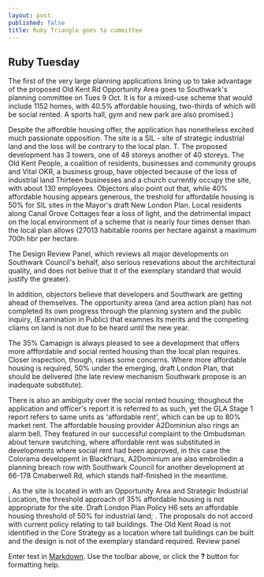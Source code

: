 ```yaml
---
layout: post
published: false
title: Ruby Triangle goes to committee
---
```

## Ruby Tuesday

The first of the very large planning applications lining up to take advantage of the proposed Old Kent Rd Opportunity Area goes to Southwark's planning committee on Tues 9 Oct.  It is for a mixed-use scheme that would include 1152 homes, with 40.5% affordable housing, two-thirds of which will be social rented.  A sports hall, gym and new park are also promised.)

Despite the affordble housing offer, the application has nonetheless excited much passionate opposition.  The site is a SIL - site of strategic industrial land and the loss will be contrary to the local plan.  T.  The proposed development has 3 towers, one of 48 storeys another of 40 storeys.  The Old Kent People, a coalition of residents, businesses and community groups and Vital OKR, a business group, have objected because of the loss of industrial land   Thirteen businesses and a church currently occupy the site, with about 130 employees.  Objectors also point out that, while 40% affordable housing appears generous, the treshold for affordable housing is 50% for SIL sites in the Mayor's draft New London Plan.  Local residents along Canal Grove Cottages fear a loss of light, and the detrimental impact on the local environment of a scheme that is nearly four times denser than the local plan allows (27013 habitable rooms per hectare against a maximum 700h hbr per hectare.

The Design Review Panel, which reviews all major developments on Southwark Council's behalf, also serious resevations about the architectural quality, and does not belive that it of the exemplary standard that would justify the greater).

In addition, objectors believe that developers and Southwark are getting ahead of themselves.  The opportunity areea (and area action plan) has not completed its own progress through the planning system and the public inquiry, (Examination in Public) that examnes its merits and the competing cliams on land is not due to be heard until the new year.

The 35% Camapign is always pleased to see a development that offers more afffordable and social rented housing than the local plan requires.  Closer inspection, though, raises some concerns.  Where more affordable housing is required, 50% under the emerging, draft London Plan, that should be delivered (the late review mechanism Southwark propose is an inadequate substitute).

There is also an ambiguity over the social rented housing; thoughout the application and officer's report it is referred to as such, yet the GLA Stage 1 report refers to same units as 'affordable rent', which can be up to 80% market rent.  The affordable housing provider A2Dominiun also rings an alarm bell.  They featured in our successful complaint to the Ombudsman about tenure swutching, where affordable rent was substituted in developments where social rent had been approved, in this case the Colorama developemt in Blackfriars,  A2Dominium are also embroliedin a planning breach row with Southwark Council for another development at 66-178 Cmaberwell Rd, which stands half-finished in the meantime.



.
As the site is located in with an Opportunity Area and Strategic Industrial
Location, the threshold approach of 35% affordable housing is not appropriate for
the site. Draft London Plan Policy H6 sets an affordable housing threshold of 50%
for industrial land;
.
The proposals do not accord with current policy relating to tall buildings. The Old
Kent Road is not identified in the Core Strategy as a location where tall buildings
can be built and the design is not of the exemplary standard required.  Review panel


Enter text in [Markdown](http://daringfireball.net/projects/markdown/). Use the toolbar above, or click the **?** button for formatting help.
